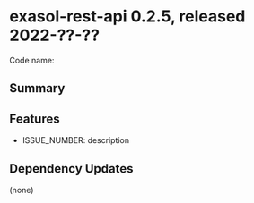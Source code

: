 # exasol-rest-api 0.2.5, released 2022-??-??

Code name:

## Summary

## Features

* ISSUE_NUMBER: description

## Dependency Updates

(none)

